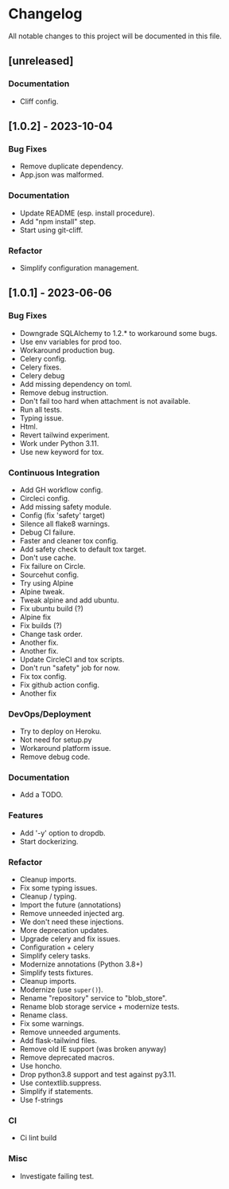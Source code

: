 # Changelog

All notable changes to this project will be documented in this file.

## [unreleased]

### Documentation

- Cliff config.

## [1.0.2] - 2023-10-04

### Bug Fixes

- Remove duplicate dependency.
- App.json was malformed.

### Documentation

- Update README (esp. install procedure).
- Add "npm install" step.
- Start using git-cliff.

### Refactor

- Simplify configuration management.

## [1.0.1] - 2023-06-06

### Bug Fixes

- Downgrade SQLAlchemy to 1.2.* to workaround some bugs.
- Use env variables for prod too.
- Workaround production bug.
- Celery config.
- Celery fixes.
- Celery debug
- Add missing dependency on toml.
- Remove debug instruction.
- Don't fail too hard when attachment is not available.
- Run all tests.
- Typing issue.
- Html.
- Revert tailwind experiment.
- Work under Python 3.11.
- Use new keyword for tox.

### Continuous Integration

- Add GH workflow config.
- Circleci config.
- Add missing safety module.
- Config (fix 'safety' target)
- Silence all flake8 warnings.
- Debug CI failure.
- Faster and cleaner tox config.
- Add safety check to default tox target.
- Don't use cache.
- Fix failure on Circle.
- Sourcehut config.
- Try using Alpine
- Alpine tweak.
- Tweak alpine and add ubuntu.
- Fix ubuntu build (?)
- Alpine fix
- Fix builds (?)
- Change task order.
- Another fix.
- Another fix.
- Update CircleCI and tox scripts.
- Don't run "safety" job for now.
- Fix tox config.
- Fix github action config.
- Another fix

### DevOps/Deployment

- Try to deploy on Heroku.
- Not need for setup.py
- Workaround platform issue.
- Remove debug code.

### Documentation

- Add a TODO.

### Features

- Add '-y' option to dropdb.
- Start dockerizing.

### Refactor

- Cleanup imports.
- Fix some typing issues.
- Cleanup / typing.
- Import the future (annotations)
- Remove unneeded injected arg.
- We don't need these injections.
- More deprecation updates.
- Upgrade celery and fix issues.
- Configuration + celery
- Simplify celery tasks.
- Modernize annotations (Python 3.8+)
- Simplify tests fixtures.
- Cleanup imports.
- Modernize (use `super()`).
- Rename "repository" service to "blob_store".
- Rename blob storage service + modernize tests.
- Rename class.
- Fix some warnings.
- Remove unneeded arguments.
- Add flask-tailwind files.
- Remove old IE support (was broken anyway)
- Remove deprecated macros.
- Use honcho.
- Drop python3.8 support and test against py3.11.
- Use contextlib.suppress.
- Simplify if statements.
- Use f-strings

### CI

- Ci lint build

### Misc

- Investigate failing test.

<!-- generated by git-cliff -->
